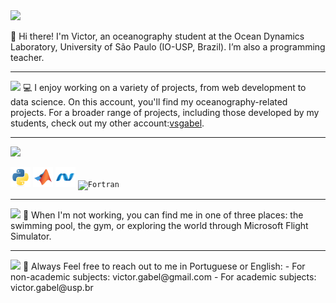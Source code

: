 <img src="https://img.shields.io/static/v1?label=Overview&message=Victor Gabel&color=f8efd4&style=for-the-badge&logo=GitHub">

👋 Hi there! I'm Victor, an oceanography student at the Ocean Dynamics Laboratory, University of São Paulo (IO-USP, Brazil). I’m also a programming teacher.
<!-- 🔭 Escreva algum projeto que você desenvolveu ou que atualmente esteja trabalhando nele.

 💬 Escreva uma mensagem para que as pessoas entrem em contato com você, ou te faça perguntas.-->

---

<img src="https://img.shields.io/static/v1?label=Work&message=Projects&color=f8efd4&style=for-the-badge&logo=GitHub">
💻 I enjoy working on a variety of projects, from web development to data science. On this account, you'll find my oceanography-related projects. For a broader range of projects, including those developed by my students, check out my other account:<a href="https://github.com/vsgabel">vsgabel</a>.

---
<img src="https://img.shields.io/static/v1?label=Work&message=Languages&color=f8efd4&style=for-the-badge&logo=GitHub">

<code><img height="32" src="https://github.com/devicons/devicon/blob/master/icons/python/python-original.svg" alt="Python"/></code>
<code><img height="32" src="https://github.com/devicons/devicon/blob/master/icons/matlab/matlab-original.svg" alt="Matlab"/></code>
<code><img height="32" src="https://github.com/devicons/devicon/blob/master/icons/dot-net/dot-net-original.svg" alt=".NET"/></code>
<code><img height="32" src="https://fortran-lang.org/_static/images/favicon.ico" alt="Fortran"/></code>

---

<img src="https://img.shields.io/static/v1?label=Myself&message=Beyond&color=f8efd4&style=for-the-badge&logo=GitHub">
🚀 When I'm not working, you can find me in one of three places: the swimming pool, the gym, or exploring the world through Microsoft Flight Simulator.

---

<img src="https://img.shields.io/static/v1?label=Myself&message=Contact&color=f8efd4&style=for-the-badge&logo=GitHub">
💬 Always Feel free to reach out to me in Portuguese or English:
- For non-academic subjects: victor.gabel@gmail.com
- For academic subjects: victor.gabel@usp.br
